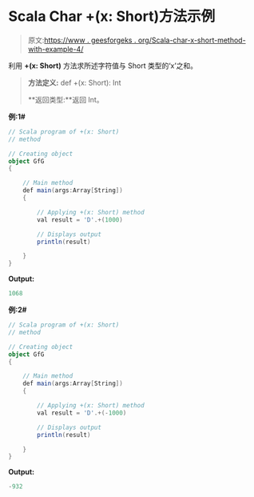 # Scala Char +(x: Short)方法示例

> 原文:[https://www . geesforgeks . org/Scala-char-x-short-method-with-example-4/](https://www.geeksforgeeks.org/scala-char-x-short-method-with-example-4/)

利用 **+(x: Short)** 方法求所述字符值与 Short 类型的‘x’之和。

> **方法定义:** def +(x: Short): Int
> 
> **返回类型:**返回 Int。

**例:1#**

```scala
// Scala program of +(x: Short)
// method

// Creating object
object GfG
{ 

    // Main method
    def main(args:Array[String])
    {

        // Applying +(x: Short) method 
        val result = 'D'.+(1000)

        // Displays output
        println(result)

    }
} 
```

**Output:**

```scala
1068

```

**例:2#**

```scala
// Scala program of +(x: Short)
// method

// Creating object
object GfG
{ 

    // Main method
    def main(args:Array[String])
    {

        // Applying +(x: Short) method
        val result = 'D'.+(-1000)

        // Displays output
        println(result)

    }
} 
```

**Output:**

```scala
-932

```
